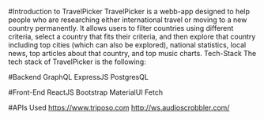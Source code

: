 

#Introduction to TravelPicker
TravelPicker is a webb-app designed to help people who are researching either international travel or moving to a new country permanently. It allows users to filter countries using different criteria, select a country that fits their criteria, and then explore that country including top cities (which can also be explored), national statistics, local news, top articles about that country, and top music charts. 
Tech-Stack
The tech stack of TravelPicker is the following:

#Backend
GraphQL
ExpressJS
PostgresQL 

#Front-End 
ReactJS
Bootstrap
MaterialUI
Fetch

#APIs Used
https://www.triposo.com
http://ws.audioscrobbler.com/
